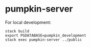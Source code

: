 # pumpkin-server


For local development:

```
stack build
export PGDATABASE=pumpkin_development
stack exec pumpkin-server ../public
```
